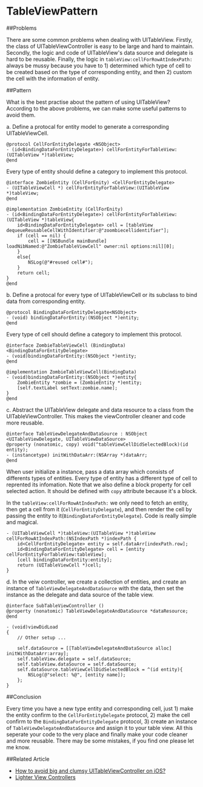 TableViewPattern
================

##Problems

There are some common problems when dealing with UITableView. Firstly, the class of UITableViewController is easy to be large and hard to maintain. Secondly, the logic and code of UITableView's data source and delegate is hard to be reusable. Finally, the logic in `tableView:cellForRowAtIndexPath:` always be mussy because you have to 1) determined which type of cell to be created based on the type of corresponding entity, and then 2) custom the cell with the information of entity.  

##Pattern

What is the best practise about the pattern of using UITableView? According to the above problems, we can make some useful patterns to avoid them.

a. Define a protocal for entity model to generate a corresponding UITableViewCell.
````objc
@protocol CellForEntityDelegate <NSObject>
- (id<BindingDataForEntityDelegate>) cellForEntityForTableView:(UITableView *)tableView;
@end
````

Every type of entity should define a category to implement this protocol.
````objc
@interface ZombieEntity (CellForEnity) <CellForEntityDelegate>
- (UITableViewCell *) cellForEntityForTableView:(UITableView *)tableView;
@end

@implementation ZombieEntity (CellForEnity)
- (id<BindingDataForEntityDelegate>) cellForEntityForTableView:(UITableView *)tableView{
    id<BindingDataForEntityDelegate> cell = [tableView dequeueReusableCellWithIdentifier:@"zoombiecellidentifier"];
    if (cell == nil) {
        cell = [[NSBundle mainBundle] loadNibNamed:@"ZombieTableViewCell" owner:nil options:nil][0];
    }
    else{
        NSLog(@"#reused cell#");
    }
    return cell;
}
@end

````

b. Define a protocal for every type of UITableViewCell or its subclass to bind data from corresponding entity.
````objc
@protocol BindingDataForEntityDelegate<NSObject>
- (void) bindingDataForEntity:(NSObject *)entity;
@end
````

Every type of cell should define a category to implement this protocol.
````objc
@interface ZombieTableViewCell (BindingData) <BindingDataForEntityDelegate>
- (void)bindingDataForEntity:(NSObject *)entity;
@end

@implementation ZombieTableViewCell(BindingData)
- (void)bindingDataForEntity:(NSObject *)entity{
    ZombieEntity *zombie = (ZombieEntity *)entity;
    [self.textLabel setText:zombie.name];
}
@end
````

c. Abstract the UITableView delegate and data resource to a class from the UITableViewController. This makes the viewController cleaner and code more reusable.
````objc
@interface TableViewDelegateAndDataSource : NSObject <UITableViewDelegate, UITableViewDataSource>
@property (nonatomic, copy) void(^tableViewCellDidSelectedBlock)(id entity);
- (instancetype) initWithDataArr:(NSArray *)dataArr;
@end
````
When user initialize a instance, pass a data array which consists of differents types of entities. Every type of entity has a different type of cell to reprented its infomation. 
Note that we also define a block property for cell selected action. It should be defined with `copy` attribute because it's a block.

In the `tableView:cellForRowAtIndexPath:` we only need to fetch an entity, then get a cell from it (`CellForEntityDelegate`), and then render the cell by passing the entity to it(`BindingDataForEntityDelegate`). Code is really simple and magical.

````objc
- (UITableViewCell *)tableView:(UITableView *)tableView cellForRowAtIndexPath:(NSIndexPath *)indexPath {
    id<CellForEntityDelegate> entity = self.dataArr[indexPath.row];
    id<BindingDataForEntityDelegate> cell = [entity cellForEntityForTableView:tableView];
    [cell bindingDataForEntity:entity];
    return (UITableViewCell *)cell;
}
````

d. In the veiw controller, we create a collection of entities,  and create an instance of `TableViewDelegateAndDataSource` with the data, then set the instance as the delegate and data source of the table view. 
````objc
@interface SubTableViewController ()
@property (nonatomic) TableViewDelegateAndDataSource *dataResource;
@end

- (void)viewDidLoad
{
 	// Other setup ...

    self.dataSource = [[TableViewDelegateAndDataSource alloc] initWithDataArr:array];
    self.tableView.delegate = self.dataSource;
    self.tableView.dataSource = self.dataSource;
    self.dataSource.tableViewCellDidSelectedBlock = ^(id entity){
        NSLog(@"select: %@", [entity name]);
    };
}

````

##Conclusion

Every time you have a new type entity and corresponding cell, just 1) make the entity confirm to the `CellForEntityDelegate` protocol, 2) make the cell confirm to the `BindingDataForEntityDelegate` protocol, 3) create an instance of `TableViewDelegateAndDataSource` and assign it to your table view. All this seperate your code to the very place and finally make your code cleaner and more reusable. There may be some mistakes, if you find one please let me know. 

##Related Article

- [How to avoid big and clumsy UITableViewController on iOS?](http://programmers.stackexchange.com/questions/177668/how-to-avoid-big-and-clumsy-uitableviewcontroller-on-ios) 
- [Lighter View Controllers](http://www.objc.io/issue-1/lighter-view-controllers.html#controllers)
